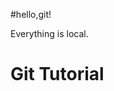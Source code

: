 #hello,git!

Everything is local.

<!DOGRYPE html>
<html>
<head>
   <meta charset="UTF-8"/>
   <title>Git Tutorial</title>
</head>
<body>
 <h1>Git Tutorial</h1>
</body>
</html>
